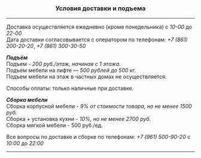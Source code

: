 ### <div style="text-align: center;">Условия доставки и подъема</div>
- - -
Доставка осуществляется ежедневно (кроме понедельника) с *10-00* до *22-00* <br>
Дата доставки согласовывается с оператором по телефонам: *+7 (861) 200-20-20*, *+7 (861) 300-30-50*

***Подъём*** <br>
Подъем - *200 руб./этаж, начиная с 1 этажа.* <br>
Подъем мебели на лифте — *500 рублей до 500 кг.* <br>
Подъем мебели на этаж в частных домах не осуществляется. <br>

Способы оплаты: только наличные при доставке.

***Сборка мебели*** <br>
Сборка корпусной мебели -  *9% от стоимости товара, но не менее 1500 руб.* <br>
Сборка + установка кухни - *10%, но не менее 2700 руб.* <br>
Сборка мягкой мебели - 500 руб./ед. <br>

Все вопросы по доставке и сборке по телефонам: *+7 (961) 500-90-20* с *10:00* до *22:00*
- - -